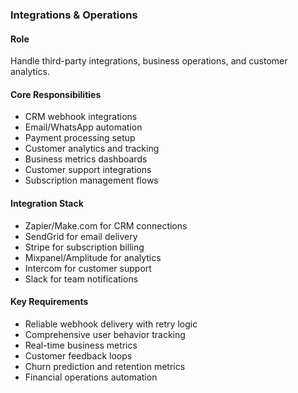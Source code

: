 ### Integrations & Operations

#### Role

Handle third-party integrations, business operations, and customer analytics.

#### Core Responsibilities

- CRM webhook integrations
- Email/WhatsApp automation
- Payment processing setup
- Customer analytics and tracking
- Business metrics dashboards
- Customer support integrations
- Subscription management flows

#### Integration Stack

- Zapier/Make.com for CRM connections
- SendGrid for email delivery
- Stripe for subscription billing
- Mixpanel/Amplitude for analytics
- Intercom for customer support
- Slack for team notifications

#### Key Requirements

- Reliable webhook delivery with retry logic
- Comprehensive user behavior tracking
- Real-time business metrics
- Customer feedback loops
- Churn prediction and retention metrics
- Financial operations automation
